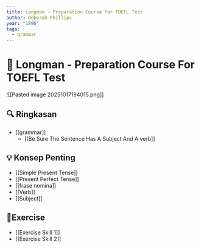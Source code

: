 ```yaml
---
title: Longman - Preparation Course For TOEFL Test
author: Deborah Phillips
year: "1996"
tags:
  - grammar
---
```


# 📘 Longman - Preparation Course For TOEFL Test

![[Pasted image 20251017194015.png]]

## 🔍 Ringkasan
-  [[grammar]]
	- [[Be Sure The Sentence Has A Subject And A verb]]

## 💡 Konsep Penting
-  [[Simple Present Tense]]
- [[Present Perfect Tense]]
- [[frase nomina]]
- [[Verb]]
- [[Subject]]

## 💪Exercise
- [[Exercise Skill 1]]
- [[Exercise Skill 2]]
